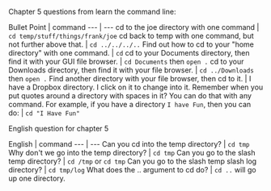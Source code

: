 Chapter 5 questions from learn the command line:

Bullet Point | command
*---* | ---
cd to the joe directory with one command | `cd temp/stuff/things/frank/joe`
cd back to temp with one command, but not further above that. | `cd ../../../..`
Find out how to cd to your "home directory" with one command. | `cd`
cd to your Documents directory, then find it with your GUI file browser. | `cd Documents` then `open .`
cd to your Downloads directory, then find it with your file browser. | `cd ../Downloads` then `open .`
Find another directory with your file browser, then cd to it. | I have a Dropbox directory. I click on it to change into it.
Remember when you put quotes around a directory with spaces in it? You can do that with any command. For example, if you have a directory `I have Fun`, then you can do: | `cd "I Have Fun"`

English question for chapter 5

English | command
*---* | ---
Can you cd into the temp directory? | `cd tmp`
Why don't we go into the temp directory? | `cd tmp`
Can you go to the slash temp directory? | `cd /tmp` or `cd tmp`
Can you go to the slash temp slash log directory? | `cd tmp/log` 
What does the .. argument to cd do? | `cd ..` will go up one directory.
